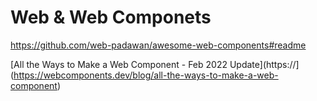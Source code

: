 # Web & Web Componets

https://github.com/web-padawan/awesome-web-components#readme

[All the Ways to Make a Web Component - Feb 2022 Update](https://](https://webcomponents.dev/blog/all-the-ways-to-make-a-web-component)
